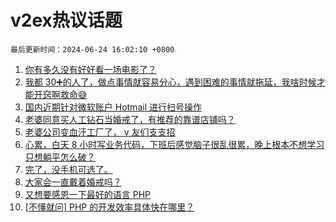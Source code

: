 # v2ex热议话题

`最后更新时间：2024-06-24 16:02:10 +0800`

1. [你有多久没有好好看一场电影了？](https://www.v2ex.com/t/1051989)
1. [我都 30➕的人了，做点事情就容易分心，遇到困难的事情就拖延，我啥时候才能开窍啊救命😅](https://www.v2ex.com/t/1051968)
1. [国内近期针对微软账户 Hotmail 进行扫号操作](https://www.v2ex.com/t/1051891)
1. [老婆同意买人工钻石当婚戒了，有推荐的靠谱店铺吗？](https://www.v2ex.com/t/1051936)
1. [老婆公司变血汗工厂了， v 友们支支招](https://www.v2ex.com/t/1052022)
1. [心累，白天 8 小时写业务代码，下班后感觉脑子很乱很累，晚上根本不想学习只想躺平怎么破？](https://www.v2ex.com/t/1051924)
1. [完了，没手机可选了。](https://www.v2ex.com/t/1051908)
1. [大家会一直戴着婚戒吗？](https://www.v2ex.com/t/1051909)
1. [又想要感恩一下最好的语言 PHP](https://www.v2ex.com/t/1051947)
1. [[不懂就问] PHP 的开发效率具体快在哪里？](https://www.v2ex.com/t/1051995)

